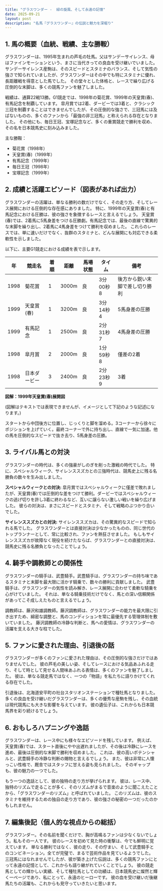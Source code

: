 ```yaml
---
title: "グラスワンダー -  緑の旋風、そして永遠の記憶"
date: 2025-09-21
layout: post
description: "名馬『グラスワンダー』の伝説と魅力を深堀り"
---
```


## 1. 馬の概要（血統、戦績、主な勝鞍）

グラスワンダーは、1995年生まれの芦毛の牡馬。父はサンデーサイレンス、母はファインモーションという、まさに当代きっての良血を受け継いでいました。  サンデーサイレンス産駒は、そのスピードとスタミナのバランス、そして気性の強さで知られていましたが、グラスワンダーはその中でも特にスタミナに優れ、長距離戦を得意とした馬でした。  その堂々とした体格と、レースで繰り広げる圧倒的な末脚は、多くの競馬ファンを魅了しました。

戦績は、通算22戦13勝。G1競走では、1998年の菊花賞、1999年の天皇賞(春)、有馬記念を制覇しています。  皐月賞では2着、ダービーでは3着と、クラシック三冠を制覇することはできませんでしたが、その圧倒的な強さで、三冠馬には及ばないものの、多くのファンから「最強の非三冠馬」と称えられる存在となりました。  その他にも、毎日王冠、宝塚記念など、多くの重賞競走で勝利を収め、その名を日本競馬史に刻み込みました。

主な勝鞍：

* 菊花賞（1998年）
* 天皇賞(春)（1999年）
* 有馬記念（1999年）
* 毎日王冠（1998年）
* 宝塚記念（1999年）


## 2. 成績と活躍エピソード（図表があれば出力）

グラスワンダーの活躍は、単なる勝利の数だけでなく、その走り方、そしてレース展開における圧倒的な存在感にありました。  特に、1999年の天皇賞(春)と有馬記念における圧勝は、彼の強さを象徴するレースと言えるでしょう。  天皇賞(春)では、2着馬に5馬身差をつける圧勝劇。有馬記念では、最後の直線で驚異的な末脚を繰り出し、2着馬に4馬身差をつけて勝利を収めました。  これらのレースでは、単に速いだけでなく、抜群のスタミナと、どんな展開にも対応できる柔軟性を示しました。

以下に、主要G1競走における成績を表で示します。

| 年 | 競走名       | 着順 | 距離 | 馬場状態 | タイム         | 備考                               |
|---|--------------|-----|-----|---------|---------------|------------------------------------|
| 1998 | 菊花賞       | 1   | 3000m| 良      | 3分00秒8      | 後方から鋭い末脚で差し切り勝利      |
| 1999 | 天皇賞(春)   | 1   | 3200m| 良      | 3分14秒4      | 5馬身差の圧勝                         |
| 1999 | 有馬記念     | 1   | 2500m| 良      | 2分31秒7      | 4馬身差の圧勝                         |
| 1998 | 皐月賞       | 2   | 2000m| 良      | 1分59秒8      | 僅差の2着                             |
| 1998 | 日本ダービー | 3   | 2400m| 良      | 2分23秒9      | 3着                               |


**図解：1999年天皇賞(春)展開図**

(図解はテキストでは表現できませんが、イメージとして下記のような記述になります。)

スタートから中団後方に位置し、じっくりと脚を溜める。3コーナーから徐々にポジションを上げていく。最終コーナーで外に持ち出し、直線で一気に加速。他の馬を圧倒的なスピードで抜き去り、5馬身差の圧勝。


## 3. ライバル馬との対決

グラスワンダーの時代は、多くの強豪がしのぎを削った激戦の時代でした。  特に、スペシャルウィーク、サイレンススズカとの三強時代は、競馬史上に残る名勝負の数々を生み出しました。

**スペシャルウィークとの対決:**  皐月賞ではスペシャルウィークに僅差で敗れましたが、天皇賞(春)では圧倒的な差をつけて勝利。ダービーではスペシャルウィークの逃げ切りを許し3着に終わるなど、互いに譲らない激しい戦いを繰り広げました。  彼らの対決は、まさにスピードとスタミナ、そして戦略のぶつかり合いでした。

**サイレンススズカとの対決:**  サイレンススズカは、その驚異的なスピードで知られる馬でした。  グラスワンダーとは直接対決は少なかったものの、同じ世代のトップランナーとして、常に比較され、ファンを熱狂させました。  もしもサイレンススズカが故障なく現役を続けたならば、グラスワンダーとの直接対決は、競馬史に残る名勝負となったことでしょう。


## 4. 騎手や調教師との関係性

グラスワンダーの騎手は、武豊騎手。武豊騎手は、グラスワンダーの持ち味であるスタミナと末脚を最大限に活かす騎乗で、数々の勝利に貢献しました。  武豊騎手は、グラスワンダーの気性を読み解き、レース展開に合わせて柔軟な騎乗を心がけていました。  それは、単なる騎乗技術だけでなく、馬との深い信頼関係があってこそ成しえたものと言えるでしょう。

調教師は、藤沢和雄調教師。藤沢調教師は、グラスワンダーの能力を最大限に引き出すため、綿密な調整と、馬のコンディションを常に最優先する管理体制を敷いていました。  藤沢調教師の冷静な判断と、馬への愛情は、グラスワンダーの活躍を支える大きな柱でした。


## 5. ファンに愛された理由、引退後の話

グラスワンダーが多くのファンに愛された理由は、その圧倒的な強さだけではありませんでした。  彼の芦毛の美しい姿、そしてレースにおける気品あふれる走り、そして時として見せる人間味あふれる表情は、多くのファンを魅了しました。  彼は、単なる競走馬ではなく、一つの「物語」を私たちに語りかけてくれる存在でした。

引退後は、北海道安平町の社台スタリオンステーションで種牡馬となりました。  多くの良血を受け継いだグラスワンダーは、多くの優秀な産駒を残し、その血統は現代競馬にも大きな影響を与えています。  彼の遺伝子は、これからも日本競馬界を彩り続けるでしょう。


## 6. おもしろハプニングや逸話

グラスワンダーは、レース中にも様々なエピソードを残しています。  例えば、天皇賞(春)では、スタート直後にやや出遅れましたが、その後は冷静にレースを進め、最後は圧倒的な末脚で勝利を収めました。  これは、彼の高いポテンシャルと、武豊騎手の冷静な判断の賜物と言えるでしょう。  また、彼は非常に人懐っこい性格で、厩舎ではスタッフに甘える姿も見られました。  そのギャップも、彼の魅力の一つでした。

もう一つの逸話として、彼の独特の走り方が挙げられます。  彼は、レース中、独特のリズムで走ることが多く、そのリズムがまるで音楽のように聞こえたことから、「グラスワンダーのリズム」と呼ばれていました。  このリズムは、彼のスタミナを維持するための独自の走り方であり、彼の強さの秘密の一つだったのかもしれません。


## 7. 編集後記（個人的な視点からの総括）

グラスワンダー。その名前を聞くだけで、胸が高鳴るファンは少なくないでしょう。私もその一人です。  彼のレースを初めて見た時の衝撃は、今でも鮮明に覚えています。  単なる勝利ではなく、彼の走り、その佇まい、そして武豊騎手とのコンビネーション。全てが完璧で、まるで芸術作品を見ているようでした。  三冠馬にはなれませんでしたが、彼が築き上げた伝説は、多くの競馬ファンにとって永遠の記憶として、これからも語り継がれていくことでしょう。  彼の競走馬としての輝かしい実績、そして種牡馬としての功績は、日本競馬史に燦然と輝く一ページであり、私にとって、永遠のヒーローです。  彼の血を受け継いだ後継馬たちの活躍も、これからも見守っていきたいと思います。
